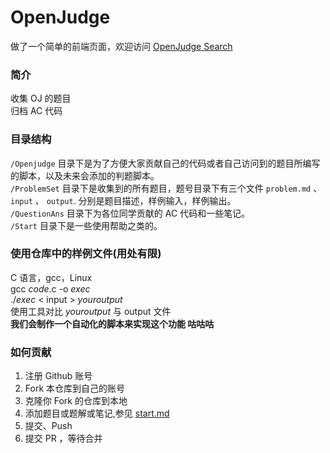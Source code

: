 # OpenJudge

做了一个简单的前端页面，欢迎访问
[OpenJudge Search](https://openjudge.sakuya.love)

### 简介
收集 OJ 的题目  
归档 AC 代码

### 目录结构
`/Openjudge` 目录下是为了方便大家贡献自己的代码或者自己访问到的题目所编写的脚本，以及未来会添加的判题脚本。  
`/ProblemSet` 目录下是收集到的所有题目，题号目录下有三个文件 `problem.md` 、 `input` 、 `output`. 分别是题目描述，样例输入，样例输出。  
`/QuestionAns` 目录下为各位同学贡献的 AC 代码和一些笔记。  
`/Start` 目录下是一些使用帮助之类的。  


### 使用仓库中的样例文件(用处有限)
C 语言，gcc，Linux  
gcc *code*.c -o *exec*  
./*exec* < input > *youroutput*  
使用工具对比 *youroutput* 与 output 文件  
**我们会制作一个自动化的脚本来实现这个功能 咕咕咕**

### 如何贡献
1. 注册 Github 账号
2. Fork 本仓库到自己的账号
3. 克隆你 Fork 的仓库到本地
4. 添加题目或题解或笔记,参见 [start.md](https://github.com/Si-Huan/OpenJudge/blob/master/Start/start.md)
5. 提交、Push
6. 提交 PR ，等待合并